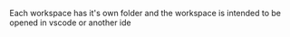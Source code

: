 Each workspace has it's own folder and the workspace is intended to be opened in vscode or another ide